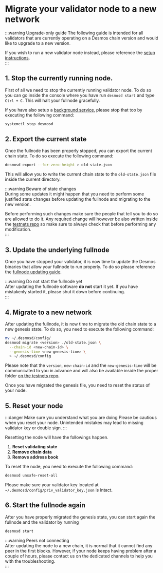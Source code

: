 # Migrate your validator node to a new network

:::warning Upgrade-only guide
The following guide is intended for all validators that are currently operating on a Desmos chain version and would like to upgrade to a new version.

If you wish to run a new validator node instead, please reference the [setup instructions](setup.md).  
:::  

## 1. Stop the currently running node. 
First of all we need to stop the currently running validator node. To do so you can go inside the console where you have run `desmosd start` and type `Ctrl + C`. This will halt your fullnode gracefully. 

If you have also setup a [background service](../fullnode/installation.md#optional-configure-the-service), please stop that too by executing the following command: 

```bash
systemctl stop desmosd
``` 

## 2. Export the current state
Once the fullnode has been properly stopped, you can export the current chain state. To do so execute the following command: 

```bash
desmosd export --for-zero-height > old-state.json
```

This will allow you to write the current chain state to the `old-state.json` file inside the current directory. 

:::warning Beware of state changes  
During some updates it might happen that you need to perform some justified state changes before updating the fullnode and migrating to the new version.  

Before performing such changes make sure the people that tell you to do so are allowed to do it. Any required change will however be also written inside the [testnets repo](https://github.com/desmos-labs/morpheus) so make sure to always check that before performing any modification.  
:::

## 3. Update the underlying fullnode
Once you have stopped your validator, it is now time to update the Desmos binaries that allow your fullnode to run properly. To do so please reference the [fullnode updating guide](../fullnode/update.md). 

:::warning Do not start the fullnode yet  
After updating the fullnode software **do not** start it yet. If you have mistakenly started it, please shut it down before continuing.  
:::

## 4. Migrate to a new network   
After updating the fullnode, it is now time to migrate the old chain state to a new genesis state. To do so, you need to execute the following command: 

```bash
mv ~/.desmosd/config/
desmosd migrate <version> ./old-state.json \
  --chain-id <new-chain-id> \
  --genesis-time <new-genesis-time> \
  > ~/.desmosd/config
```

Please note that the `version`, `new-chain-id` and the `new-genesis-time` will be communicated to you in advance and will also be available inside the proper folder [on the testnets repo](https://github.com/desmos-labs/morpheus). 

Once you have migrated the genesis file, you need to reset the status of your node.

## 5. Reset your node
:::danger Make sure you understand what you are doing
Please be cautious when you reset your node. Unintended mistakes may lead to missing validator key or double sign.
:::

Resetting the node will have the followings happen.
1. **Reset validating state**
2. **Remove chain data**
3. **Remove address book**

To reset the node, you need to execute the following command:

```bash
desmosd unsafe-reset-all
```

Please make sure your validator key located at `~/.desmosd/config/priv_validator_key.json` is intact.

## 6. Start the fullnode again
After you have properly migrated the genesis state, you can start again the fullnode and the validator by running 

```bash
desmosd start
``` 

:::warning Peers not connecting  
After updating the node to a new chain, it is normal that it cannot find any peer in the first blocks. However, if your node keeps having problem after a couple of hours, please contact us on the dedicated channels to help you with the troubleshooting.  
::: 
